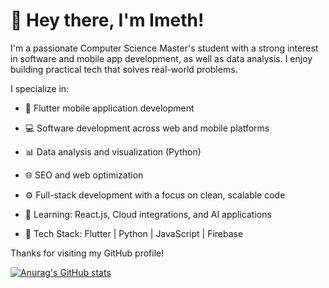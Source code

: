 # 👋 Hey there, I'm Imeth!

I'm a passionate Computer Science Master's student with a strong interest in software and mobile app development, as well as data analysis. I enjoy building practical tech that solves real-world problems.

I specialize in:
- 📱 Flutter mobile application development  
- 💻 Software development across web and mobile platforms  
- 📊 Data analysis and visualization (Python)  
- 🌐 SEO and web optimization  
- ⚙️ Full-stack development with a focus on clean, scalable code  

- 🌱 Learning: React.js, Cloud integrations, and AI applications  
- 💼 Tech Stack: Flutter | Python | JavaScript | Firebase   

Thanks for visiting my GitHub profile!

[![Anurag's GitHub stats](https://github-readme-stats.vercel.app/api?username=Imeth21)](https://github.com/anuraghazra/github-readme-stats)

